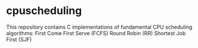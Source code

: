 # cpuscheduling
This repository contains C implementations of fundamental CPU scheduling algorithms:      First Come First Serve (FCFS)      Round Robin (RR)      Shortest Job First (SJF)
